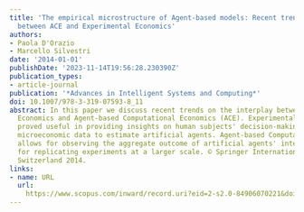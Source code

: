 ```yaml
---
title: 'The empirical microstructure of Agent-based models: Recent trends in the interplay
  between ACE and Experimental Economics'
authors:
- Paola D'Orazio
- Marcello Silvestri
date: '2014-01-01'
publishDate: '2023-11-14T19:56:28.230390Z'
publication_types:
- article-journal
publication: '*Advances in Intelligent Systems and Computing*'
doi: 10.1007/978-3-319-07593-8_11
abstract: In this paper we discuss recent trends on the interplay between Experimental
  Economics and Agent-based Computational Economics (ACE). Experimental Economics
  proved useful in providing insights on human subjects' decision-making as well as
  microeconomic data to estimate artificial agents. Agent-based Computations Economics
  allows for observing the aggregate outcome of artificial agents' interactions and
  for replicating experiments at a larger scale. © Springer International Publishing
  Switzerland 2014.
links:
- name: URL
  url: 
    https://www.scopus.com/inward/record.uri?eid=2-s2.0-84906070221&doi=10.1007%2f978-3-319-07593-8_11&partnerID=40&md5=6bcbc83b0c06c4915df86aea8958d953
---
```


